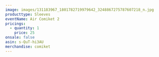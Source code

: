 ```yaml
---
image: images/131183967_1801782719979642_3248867275787607218_n.jpg
producttype: Sleeves
eventName: Air Comiket 2
pricings:
  - quantity: 1
    price: 25
onsale: false
asin: s-QuT-hi3AU
merchandise: comiket
---
```

